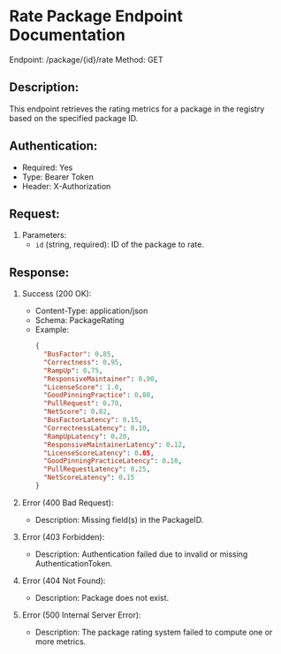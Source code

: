 Rate Package Endpoint Documentation
================================

Endpoint: /package/{id}/rate
Method: GET

Description:
------------
This endpoint retrieves the rating metrics for a package in the registry based on the specified package ID.

Authentication:
--------------
- Required: Yes
- Type: Bearer Token
- Header: X-Authorization

Request:
--------
1. Parameters:
   - `id` (string, required): ID of the package to rate.

Response:
---------
1. Success (200 OK):
   - Content-Type: application/json
   - Schema: PackageRating
   - Example:
     ```json
     {
       "BusFactor": 0.85,
       "Correctness": 0.95,
       "RampUp": 0.75,
       "ResponsiveMaintainer": 0.90,
       "LicenseScore": 1.0,
       "GoodPinningPractice": 0.80,
       "PullRequest": 0.70,
       "NetScore": 0.82,
       "BusFactorLatency": 0.15,
       "CorrectnessLatency": 0.10,
       "RampUpLatency": 0.20,
       "ResponsiveMaintainerLatency": 0.12,
       "LicenseScoreLatency": 0.05,
       "GoodPinningPracticeLatency": 0.18,
       "PullRequestLatency": 0.25,
       "NetScoreLatency": 0.15
     }
     ```

2. Error (400 Bad Request):
   - Description: Missing field(s) in the PackageID.

3. Error (403 Forbidden):
   - Description: Authentication failed due to invalid or missing AuthenticationToken.

4. Error (404 Not Found):
   - Description: Package does not exist.

5. Error (500 Internal Server Error):
   - Description: The package rating system failed to compute one or more metrics.